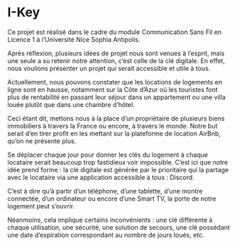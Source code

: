 # I-Key

Ce projet est réalisé dans le cadre du module Communication Sans Fil en Licence 1 à l’Université
Nice Sophia Antipolis.

Après réflexion, plusieurs idées de projet nous sont venues à l’esprit, mais une seule a su retenir notre attention, c’est celle de la clé digitale.
En effet, nous voulions présenter un projet qui serait accessible et utile à tous.

Actuellement, nous pouvons constater que les locations de logements en ligne sont en hausse, notamment sur la Côte d’Azur où les touristes font plus de rentabilité en passant leur séjour dans un appartement ou une villa louée plutôt que dans une chambre d’hôtel.

Ceci étant dit, mettons nous à la place d’un propriétaire de plusieurs biens immobiliers à travers la France ou encore, à travers le monde. Notre but serait d’en tirer profit en les mettant sur la plateforme de location AirBnb, qu’on ne présente plus.

Se déplacer chaque jour pour donner les clés du logement à chaque locataire serait beaucoup trop fastidieux voir impossible.
C’est ici que notre idée prend forme : la clé digitale est générée par le prioritaire qui la partage avec le locataire via une application accessible à tous : Discord.

C’est à dire qu’à partir d’un téléphone, d’une tablette, d’une montre connectée, d’un ordinateur ou encore d’une Smart TV, la porte de notre logement peut s’ouvrir.

Néanmoins, cela implique certains inconvénients : une clé différente à chaque utilisation, une sécurité, une solution de secours, une clé possédant une date d’expiration correspondant au nombre de jours loués, etc.



